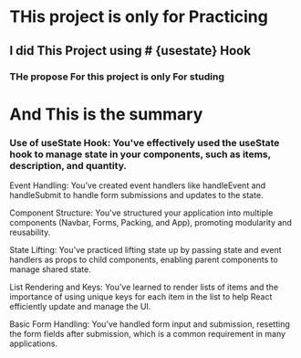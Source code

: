 # THis project is only for Practicing

## I did This Project using # {usestate} Hook

### THe propose For this project is only For studing

# And This is the summary

### Use of useState Hook: You've effectively used the useState hook to manage state in your components, such as items, description, and quantity.

Event Handling: You’ve created event handlers like handleEvent and handleSubmit to handle form submissions and updates to the state.

Component Structure: You've structured your application into multiple components (Navbar, Forms, Packing, and App), promoting modularity and reusability.

State Lifting: You've practiced lifting state up by passing state and event handlers as props to child components, enabling parent components to manage shared state.

List Rendering and Keys: You’ve learned to render lists of items and the importance of using unique keys for each item in the list to help React efficiently update and manage the UI.

Basic Form Handling: You’ve handled form input and submission, resetting the form fields after submission, which is a common requirement in many applications.
